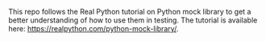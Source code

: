 This repo follows the Real Python tutorial on Python mock library to
get a better understanding of how to use them in testing. The tutorial
is available here: https://realpython.com/python-mock-library/.
